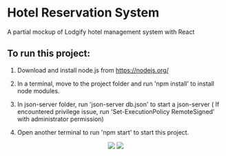 # Hotel Reservation System
A partial mockup of Lodgify hotel management system with React

## To run this project:

1. Download and install node.js from https://nodejs.org/

2. In a terminal, move to the project folder and run 'npm install' to install node modules.

3. In json-server folder, run 'json-server db.json' to start a json-server
   ( If encountered privilege issue, run 'Set-ExecutionPolicy RemoteSigned' with administrator permission)

4. Open another terminal to run 'npm start' to start this project.

<p align="center">
  <img src="https://github.com/tix123/Lodgify-mockup/blob/master/screenshots/Screenshot_01.jpg">
  <img src="https://github.com/tix123/Lodgify-mockup/blob/master/screenshots/Screenshot_02.jpg">
</p>
<br>
